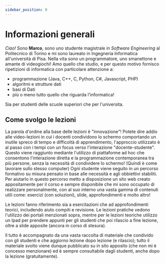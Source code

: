 ```yaml
---
sidebar_position: 0
---
```


# Informazioni generali

 _Ciao!_ Sono **Marco**, sono uno studente magistrale in _Software Engineering_ al Politecnico di Torino e mi sono laureato in Ingegneria Informatica all'università di Pisa. Nella vita sono un programmatore, uno smanettone e amante di videogiochi! Amo quello che studio, e per questo motivo fornisco ripetizioni di informatica con particolare attenzione a:

- programmazione (Java, C++, C, Python, C#, Javascript, PHP)
- algoritmi e strutture dati
- basi di Dati
- più o meno tutto quello che riguarda l'informatica!

Sia per studenti delle scuole superiori che per l'universita.

## Come svolgo le lezioni

La parola d'ordine alla base delle lezioni è "innovazione"!
Potete dire addio alle video-lezioni in cui i docenti condividono lo schermo comportando un inutile spreco di tempo e difficoltà di apprendimento, l'approccio utilizzato è al passo con i tempi con un focus verso l'interazione "docente-studente". Questo viene raggiunto mediante l'utilizzo di piattaforme ad hoc che consentono l'interazione diretta e la programmazione contemporanea tra più persone, senza la necessità di condividere lo schermo! (Quindi è come lavorare sullo stesso computer) Ogni studente viene seguito in un percorso formativo su misura pensato in base alle necessità e agli obbiettivi stabiliti. Per aiutarlo in questo percorso metto a disposizione un sito web creato appositamente per il corso e sempre disponibile che mi sono occupato di realizzare personalmente, con al suo interno una vasta gamma di contenuti utili come: esercizi (con soluzioni), slide, approfondimenti e molto altro!

Le lezioni fanno riferimento sia a esercitazioni che ad approfondimenti teorici, includendo aiuto compiti e revisione. Le lezioni pratiche vedono l'utilizzo dei portali menzionati sopra, mentre per le lezioni teoriche utilizzo un Ipad per prendere appunti per gli studenti che poi rilascio a fine lezione, oltre a slide apposite (ancora in corso di stesura).

 Il tutto è accompagnato da una vasta raccolta di materiale che condivido con gli studenti e che aggiorno lezione dopo lezione (e rilascio); tutto il materiale svolto viene dunque pubblicato su in sito apposito (che non mi è concesso menzionare) ed è sempre consultabile dagli studenti, anche dopo la lezione (gratuitamente).
